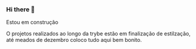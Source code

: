 ### Hi there 👋
Estou em construção

O projetos realizados ao longo da trybe estão em finalização de estilzação, até meados de dezembro coloco tudo aqui bem bonito.

      
